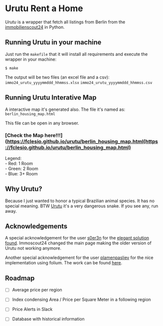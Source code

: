 Urutu Rent a Home
=====================================

*Urutu* is a wrapper that fetch all listings from Berlin from 
the [immobilienscout24](http://immobilienscout24.de) in Python.
 
Running Urutu in your machine
------------------------------
Just run the `makefile` that it will install all 
requirements and execute the wrapper in your machine:

    $ make
    
The output will be two files (an excel file and a csv):
    `immo24_urutu_yyyymmddd_hhmmss.xlsx`
    `immo24_urutu_yyyymmddd_hhmmss.csv`
        

Running Urutu Interative Map
------------------------------
A interactive map it's generated also. The file it's named as:
	`berlin_housing_map.html`
	
This file can be open in any browser. 

### [Check the Map here!!!](https://fclesio.github.io/urutu/berlin_housing_map.html(https://fclesio.github.io/urutu/berlin_housing_map.html) 

Legend:  
	- Red: 1 Room  
	- Green: 2 Room  
	- Blue: 3+ Room 


Why Urutu?
------------------------------
Because I just wanted to honor a typical Brazilian animal
 species. It has no special meaning. 
 BTW [Urutu](https://en.wikipedia.org/wiki/Bothrops_alternatus) 
 it's a very dangerous snake. If you see any, run away.


Acknowledgements
------------------------------
A special acknowledgement for the 
user [s0er3n](https://github.com/s0er3n/) for 
the [elegant solution found](https://github.com/s0er3n/immobilienscout24-scraper/blob/master/immobilienscout24-scraper.py). 
Immoscout24 changed the main page making the older version of 
Urutu not working anymore.

Another special acknowledgement for the 
user [plamenpasliev](https://github.com/plamenpasliev) for the nice
implementation using folium. The work can be found [here](https://github.com/plamenpasliev/BerlinHousing).


Roadmap
------------------------------
- [ ] Average price per region
- [ ] Index condensing Area / Price per Square Meter in a following region
- [ ] Price Alerts in Slack
- [ ] Database with historical information


